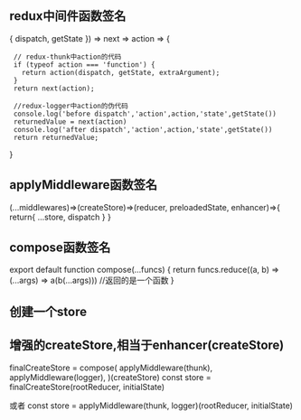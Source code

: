 ## redux中间件函数签名
 { dispatch, getState }) => next => action => {

     // redux-thunk中action的代码
     if (typeof action === 'function') {
       return action(dispatch, getState, extraArgument);
     }
     return next(action);

     //redux-logger中action的伪代码
     console.log('before dispatch','action',action,'state',getState())
     returnedValue = next(action)
     console.log('after dispatch','action',action,'state',getState())
     return returnedValue;
 }

## applyMiddleware函数签名
(...middlewares)=>(createStore)=>(reducer, preloadedState, enhancer)=>{
    return{
           ...store,
           dispatch
          }
}

## compose函数签名
export default function compose(...funcs) {
  return funcs.reduce((a, b) => (...args) => a(b(...args)))  //返回的是一个函数
}

## 创建一个store
## 增强的createStore,相当于enhancer(createStore)
 finalCreateStore = compose(
    applyMiddleware(thunk),
    applyMiddleware(logger),
 )(createStore)
 const store = finalCreateStore(rootReducer, initialState)

 或者 const store = applyMiddleware(thunk, logger)(rootReducer, initialState)